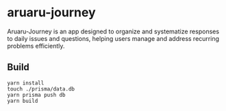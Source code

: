 # aruaru-journey

Aruaru-Journey is an app designed to organize and systematize responses to daily issues and questions, helping users manage and address recurring problems efficiently.

## Build

```
yarn install
touch ./prisma/data.db
yarn prisma push db
yarn build
```
